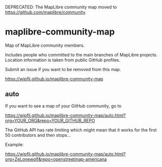DEPRECATED: The MapLibre community map moved to https://github.com/maplibre/community.

# maplibre-community-map
Map of MapLibre community members. 

Includes people who committed to the main branches of MapLibre projects. Location information is taken from public GitHub profiles.

Submit an issue if you want to be removed from this map.

https://wipfli.github.io/maplibre-community-map

## auto

If you want to see a map of your GitHub community, go to

https://wipfli.github.io/maplibre-community-map/auto.html?org=YOUR_ORG&repo=YOUR_GITHUB_REPO

The GitHub API has rate limiting which might mean that it works for the first 50 contributors and then stops...

Example:

https://wipfli.github.io/maplibre-community-map/auto.html?org=ZeLonewolf&repo=openstreetmap-americana
